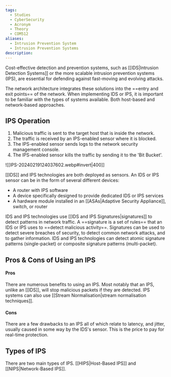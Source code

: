 ```yaml
---
tags:
  - Studies
  - CyberSecurity
  - Acronym
  - Theory
  - COM512
aliases:
  - Intrusion Prevention System
  - Intrusion Prevention Systems
description:
---
```

Cost-effective detection and prevention systems, such as [[IDS|Intrusion Detection Systems]] or the more scalable intrusion prevention systems (IPS), are essential for defending against fast-moving and evolving attacks. 

The network architecture integrates these solutions into the ==entry and exit points== of the network. When implementing IDS or IPS, it is important to be familiar with the types of systems available. Both host-based and network-based approaches.

## IPS Operation

1. Malicious traffic is sent to the target host that is inside the network.
2. The traffic is received by an IPS-enabled sensor where it is blocked.
3. The IPS-enabled sensor sends logs to the network security management console.
4. The IPS-enabled sensor kills the traffic by sending it to the 'Bit Bucket'.

![[IPS-20240219124037602.webp#invert|400]]

[[IDS]] and IPS technologies are both deployed as sensors. An IDS or IPS sensor can be in the form of several different devices:

- A router with IPS software
- A device specifically designed to provide dedicated IDS or IPS services
- A hardware module installed in an [[ASAs|Adaptive Security Appliance]], switch, or router

IDS and IPS technologies use [[IDS and IPS Signatures|signatures]] to detect patterns in network traffic. A ==signature is a set of rules== that an IDS or IPS uses to ==detect malicious activity==. Signatures can be used to detect severe breaches of security, to detect common network attacks, and to gather information. IDS and IPS technologies can detect atomic signature patterns (single-packet) or composite signature patterns (multi-packet).

## Pros & Cons of Using an IPS

#### Pros
There are numerous benefits to using an IPS. Most notably that an IPS, unlike an [[IDS]], will stop malicious packets if they are detected. IPS systems can also use [[Stream Normalisation|stream normalisation techniques]].

#### Cons
There are a few drawbacks to an IPS all of which relate to latency, and jitter, usually caused in some way by the IDS's sensor. This is the price to pay for real-time protection.

## Types of IPS

There are two main types of IPS. [[HIPS|Host-Based IPS]] and [[NIPS|Network-Based IPS]].

 